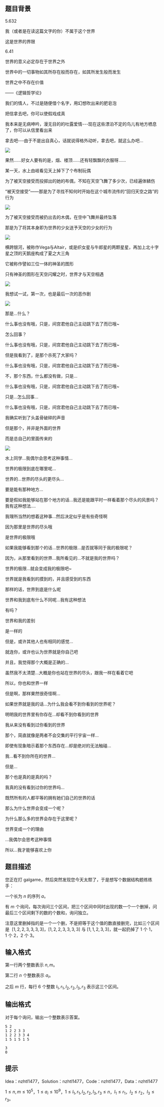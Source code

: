 ## 题目背景
5.632

我（或者是在读这篇文字的你）不属于这个世界

这是世界的界限

6.41

世界的意义必定存在于世界之外

世界中的一切事物如其所存在般而存在，如其所发生般而发生

世界之中不存在价值

——《逻辑哲学论》

我们的情人，不过是随便借个名字，用幻想吹出来的肥皂泡

把信拿去吧，你可以使假戏成真

我本来是无病呻吟，漫无目的的吐露爱情---现在这些漂泊不定的鸟儿有地方栖息了，你可以从信里看出来

拿去吧---由于不是出自真心，话就说得格外动听，拿去吧，就这么办吧...

![](https://cdn.luogu.com.cn/upload/pic/21091.png)

果然……好女人要有的是，烟、楼顶……还有轻飘飘的衣服呀……

某一天，水上由岐看见天上掉下了个布制玩偶

为了被天空接受而投掷出的她的布偶，不知在天空飞舞了多少次，已经遍体鳞伤

“被天空接受”——那是为了寻找不知何时开始在这个城市流传的“回归天空之路”的行为

![](https://cdn.luogu.com.cn/upload/pic/21102.png)

为了被天空接受而被扔出去的木偶，在空中飞舞并最终坠落

那是为了将其本身即为世界的少女送予天空的少女的行为

![](https://cdn.luogu.com.cn/upload/pic/21093.png)

横跨银河，被称作Vega与Altair，或是织女星与牛郎星的两颗星星，再加上北十字星之顶的天鹅座构成了夏之大三角

它被称作譬如三位一体的神圣的图形

只有神圣的图形在天空闪耀之时，世界才与天空相遇

![](https://cdn.luogu.com.cn/upload/pic/21094.png)

我想试一试，第一次，也是最后一次的恶作剧

![](https://cdn.luogu.com.cn/upload/pic/21095.png)

那是...什么？

什么事也没有哦，只是，间宫君他自己主动跳下去了而已哦~

怎么回事？

什么事也没有哦，只是，间宫君他自己主动跳下去了而已哦~

但是我看到了，是那个杀死了大家吗？

什么事也没有哦，只是，间宫君他自己主动跳下去了而已哦~

不，那个东西，什么都没有做，只是...

什么事也没有哦，只是，间宫君他自己主动跳下去了而已哦~

只是...怎么回事...

什么事也没有哦，只是，间宫君他自己主动跳下去了而已哦~

我确实听到了头盖骨破碎的声音

但是那个，并非是外面的世界

而是总自己的里面传来的

![](https://cdn.luogu.com.cn/upload/pic/21096.png)

水上同学...我偶尔会思考这种事情...

世界的极限到底在哪里呢...

世界的...世界的尽头的更尽头...

要是能有那种地方...

要是假如我能够站在那个地方的话...我还是能跟平时一样看着那个尽头的风景吗？我有这种想法....

我理所当然的想着这种事...然后决定似乎是有些奇怪啊

因为那里是世界的尽头哦

是世界的极限哦

如果我能够看到那个的话...世界的极限...是否就等同于我的极限呢？

因为，从那里看到的世界...我所看见的...不就是我的世界吗？

世界的极限...就会变成我的极限吧~

世界就是我看到的摸到的，并且感受到的东西

那样的话，世界到底是什么呢

世界和我到底有什么不同呢...我有这种想法

有吗？

世界和我的差别

是一样的

但是，或许其他人也有相同的感觉...

就连你，或许也认为世界就是你自己吧

并且，我觉得那个大概是正确的...

虽然我不太清楚...大概是你也站在世界的尽头，跟我一样在看着它吧

所以，你也和世界一样

但是啊，那样果然很奇怪啊...

如果世界就是我的话...为什么我会看不到你看到的世界呢？

明明我的世界里有你存在...却看不到你看到的世界

我从来没有看到过你看到的世界

那个，简直就像是两者不会交集的平行宇宙一样...

即使有现象暗示着那个东西存在...却是绝对的无法触碰...

我...看不到你所在的世界...

但是...

那个也是真的是真的吗？

我真的没有看到过你的世界吗...

既然所有的人都平等的拥有她们自己的世界的话

那么为什么世界会变成一个呢？

为什么那么多的世界会存在于这里呢？

世界变成一个的理由

...我偶尔会思考这种事情

所以...我才能够喜欢上你



## 题目描述
您正在打 galgame，然后突然发现您今天太颓了，于是想写个数据结构题练练手：

一个长为 $n$ 的序列 $a$。

有 $m$ 个询问，每次询问三个区间，把三个区间中同时出现的数一个一个删掉，问最后三个区间剩下的数的个数和，询问独立。

注意这里删掉指的是一个一个删，不是把等于这个值的数直接删完，比如三个区间是  $[1,2,2,3,3,3,3]$，$[1,2,2,3,3,3,3]$ 与 $[1,1,2,3,3]$，就一起扔掉了 $1$ 个 $1$，$1$ 个 $2$，$2$ 个 $3$。

## 输入格式
第一行两个整数表示 $n,m$。

第二行 $n$ 个整数表示 $a_i$。

之后 $m$ 行，每行 $6$ 个整数 $l_1,r_1,l_2,r_2,l_3,r_3$ 表示这三个区间。

## 输出格式
对于每个询问，输出一个整数表示答案。

```input1
5 2
1 2 2 3 3
1 2 2 3 3 4
1 5 1 5 1 5
```

```output1
3
0
```

## 提示
Idea：nzhtl1477，Solution：nzhtl1477，Code：nzhtl1477，Data：nzhtl1477

$1\leq n , m \leq 10^5$，$1 \leq a_i\leq 10^9$，$1\leq l_1,r_1,l_2,r_2,l_3,r_3\leq n$，$l_1\leq r_1$，$l_2\leq r_2$，$l_3\leq r_3$。

